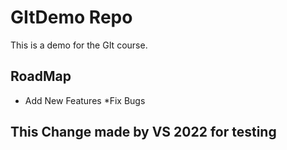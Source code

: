 # GItDemo Repo
This is a demo for the GIt course.

## RoadMap
 * Add New Features
 *Fix Bugs

## This Change made by VS 2022 for testing
